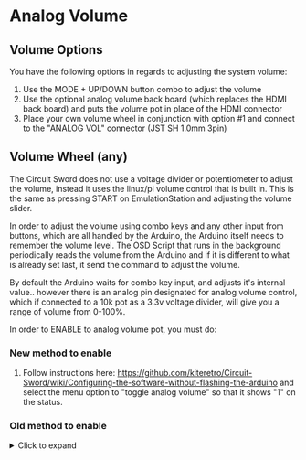 # Analog Volume

## Volume Options
You have the following options in regards to adjusting the system volume:

1. Use the MODE + UP/DOWN button combo to adjust the volume
2. Use the optional analog volume back board (which replaces the HDMI back board) and puts the volume pot in place of the HDMI connector
3. Place your own volume wheel in conjunction with option #1 and connect to the "ANALOG VOL" connector (JST SH 1.0mm 3pin)

## Volume Wheel (any)
The Circuit Sword does not use a voltage divider or potentiometer to adjust the volume, instead it uses the linux/pi volume control that is built in. This is the same as pressing START on EmulationStation and adjusting the volume slider.

In order to adjust the volume using combo keys and any other input from buttons, which are all handled by the Arduino, the Arduino itself needs to remember the volume level. The OSD Script that runs in the background periodically reads the volume from the Arduino and if it is different to what is already set last, it send the command to adjust the volume.

By default the Arduino waits for combo key input, and adjusts it's internal value.. however there is an analog pin designated for analog volume control, which if connected to a 10k pot as a 3.3v voltage divider, will give you a range of volume from 0-100%.

In order to ENABLE to analog volume pot, you must do:

### New method to enable
1. Follow instructions here: https://github.com/kiteretro/Circuit-Sword/wiki/Configuring-the-software-without-flashing-the-arduino and select the menu option to "toggle analog volume" so that it shows "1" on the status.

### Old method to enable
<details>
  <summary>Click to expand</summary>

1. Connect up the pot to the ANALOG VOL connector as a voltage divider (signal in middle, GND at bottom and 3.3V at top) 
2. Turn everything off and remove SD card to prevent Pi booting
3. Turn volume to the MIDDLE (or the top, basically NOT 'lowest' volume)
4. Hold START and turn the power switch ON
5. Hold for about 5 seconds and release.. now wait for about 15 seconds (this is the joystick calibration procedure)
6. After a total of 20 seconds, turn off, put SD in, and boot up
7. You have analog volume control!

To disable, repeat the steps above again but disconnect the connector and it will detect it not there and revert to digital volume
</details>